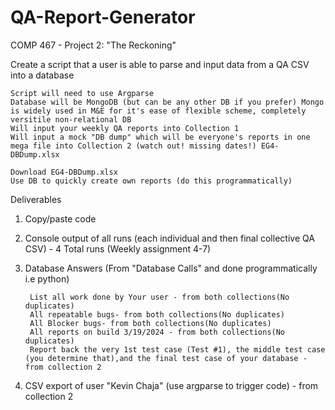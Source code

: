 # QA-Report-Generator
COMP 467 -  Project 2: "The Reckoning" 

Create a script that a user is able to parse and input data from a QA CSV into a database​

    Script will need to use Argparse​
    Database will be MongoDB (but can be any other DB if you prefer) Mongo is widely used in M&E for it's ease of flexible scheme, completely versitile non-relational DB​
    Will input your weekly QA reports into Collection 1​
    Will input a mock "DB dump" which will be everyone's reports in one mega file into Collection 2 (watch out! missing dates!) EG4-DBDump.xlsx 

    Download EG4-DBDump.xlsx​
    Use DB to quickly create own reports (do this programmatically)


Deliverables
1. Copy/paste code
2. Console output of all runs (each individual and then final collective QA CSV) - 4 Total runs (Weekly assignment 4-7)
3. Database Answers (From "Database Calls" and done programmatically i.e python)

        List all work done by Your user - from both collections(No duplicates)​
        All repeatable bugs- from both collections(No duplicates)​
        All Blocker bugs- from both collections(No duplicates)​
        All reports on build 3/19/2024 - from both collections(No duplicates)​
        Report back the very 1st test case (Test #1), the middle test case (you determine that),and the final test case of your database - from collection 2

4. CSV export of user "Kevin Chaja" (use argparse to trigger code) - from collection 2
